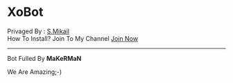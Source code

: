 # XoBot
Privaged By : [S.Mikail](https://telegram.me/mlsix)<br>
How To Install? Join To My Channel [Join Now](https://telegram.me/pluginlua)



------
Bot Fulled By **MaKeRMaN**

We Are Amazing;-) 
